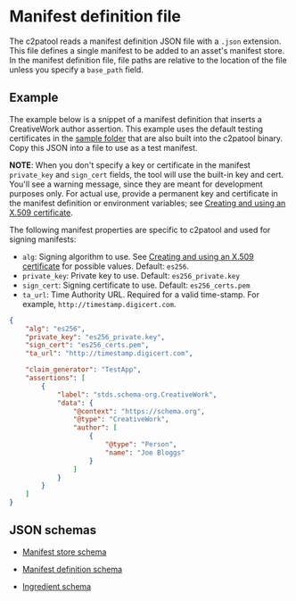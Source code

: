 # Manifest definition file

The c2patool reads a manifest definition JSON file with a `.json` extension.  This file defines a single manifest to be added to an asset's manifest store.
In the manifest definition file, file paths are relative to the location of the file unless you specify a `base_path` field.

## Example

The example below is a snippet of a manifest definition that inserts a CreativeWork author assertion. This example uses the default testing certificates in the [sample folder](https://github.com/contentauth/c2patool/tree/main/sample) that are also built into the c2patool binary.   Copy this JSON into a file to use as a test manifest. 

**NOTE**:  When you don't specify a key or certificate in the manifest `private_key` and `sign_cert` fields, the tool will use the built-in key and cert. You'll see a warning message, since they are meant for development purposes only. For actual use, provide a permanent key and certificate in the manifest definition or environment variables; see [Creating and using an X.509 certificate](x_509.md). 

The following manifest properties are specific to c2patool and used for signing manifests:

- `alg`: Signing algorithm to use. See [Creating and using an X.509 certificate](x_509.md) for possible values. Default: `es256`.
- `private_key`: Private key to use. Default: `es256_private.key`
- `sign_cert`: Signing certificate to use. Default: `es256_certs.pem`
- `ta_url`:  Time Authority URL. Required for a valid time-stamp. For example, `http://timestamp.digicert.com`.

```json
{
    "alg": "es256",
    "private_key": "es256_private.key",
    "sign_cert": "es256_certs.pem",
    "ta_url": "http://timestamp.digicert.com",

    "claim_generator": "TestApp",
    "assertions": [
        {
            "label": "stds.schema-org.CreativeWork",
            "data": {
                "@context": "https://schema.org",
                "@type": "CreativeWork",
                "author": [
                    {
                        "@type": "Person",
                        "name": "Joe Bloggs"
                    }
                ]
            }
        }
    ]
}
```

## JSON schemas

* [Manifest store schema](https://opensource.contentauthenticity.org/docs/manifest/manifest-json-schema)

* [Manifest definition schema](https://github.com/contentauth/c2patool/blob/main/schemas/manifest-definition.json)

* [Ingredient schema](https://github.com/contentauth/c2patool/blob/main/schemas/ingredient.json)
